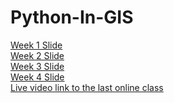 # Python-In-GIS
[Week 1 Slide](https://drive.google.com/open?id=1QS1U6MsiPrWStLGIxt3pkX-IOQiK7LerKk9MdwWmkUI)</br>
[Week 2 Slide](https://drive.google.com/open?id=1zMaX9b4dp6YJrNLCxXpVtIQiyxUDUA89HwigTp0WfP4)<br>
[Week 3 Slide](https://drive.google.com/open?id=1tsnSxa7BHnQHzATc404dbSXgBOOm_VKMr7pEMf5MXGE)</br>
[Week 4 Slide](https://docs.google.com/presentation/d/1nK5o1xFG65hdRgbR0jV4x7ZisRIllugOmVrZsbvlQeU/edit?usp=sharing)</br>
[Live video link to the last online class](https://youtu.be/1a-bx-owdRI)</br>
